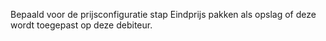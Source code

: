 Bepaald voor de prijsconfiguratie stap Eindprijs pakken als opslag of deze wordt toegepast op deze debiteur.
